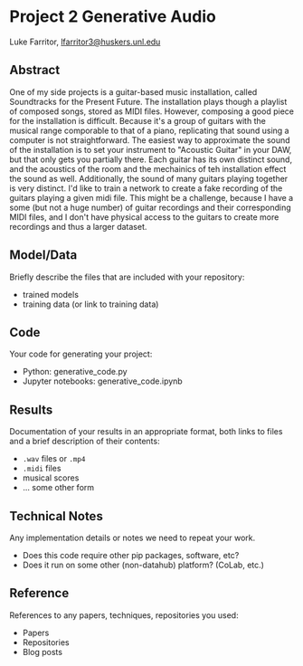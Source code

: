 # Project 2 Generative Audio

Luke Farritor, lfarritor3@huskers.unl.edu

## Abstract

One of my side projects is a guitar-based music installation, called Soundtracks for the Present Future. The installation plays though a playlist of composed songs, stored as MIDI files. However, composing a good piece for the installation is difficult. Because it's a group of guitars with the musical range comporable to that of a piano, replicating that sound using a computer is not straightforward. The easiest way to approximate the sound of the installation is to set your instrument to "Acoustic Guitar" in your DAW, but that only gets you partially there. Each guitar has its own distinct sound, and the acoustics of the room and the mechainics of teh installation effect the sound as well. Additionally, the sound of many guitars playing together is very distinct. I'd like to train a network to create a fake recording of the guitars playing a given midi file. This might be a challenge, because I have a some (but not a huge number) of guitar recordings and their corresponding MIDI files, and I don't have physical access to the guitars to create more recordings and thus a larger dataset.

## Model/Data

Briefly describe the files that are included with your repository:
- trained models
- training data (or link to training data)

## Code

Your code for generating your project:
- Python: generative_code.py
- Jupyter notebooks: generative_code.ipynb

## Results

Documentation of your results in an appropriate format, both links to files and a brief description of their contents:
- `.wav` files or `.mp4`
- `.midi` files
- musical scores
- ... some other form

## Technical Notes

Any implementation details or notes we need to repeat your work. 
- Does this code require other pip packages, software, etc?
- Does it run on some other (non-datahub) platform? (CoLab, etc.)

## Reference

References to any papers, techniques, repositories you used:
- Papers
- Repositories
- Blog posts
